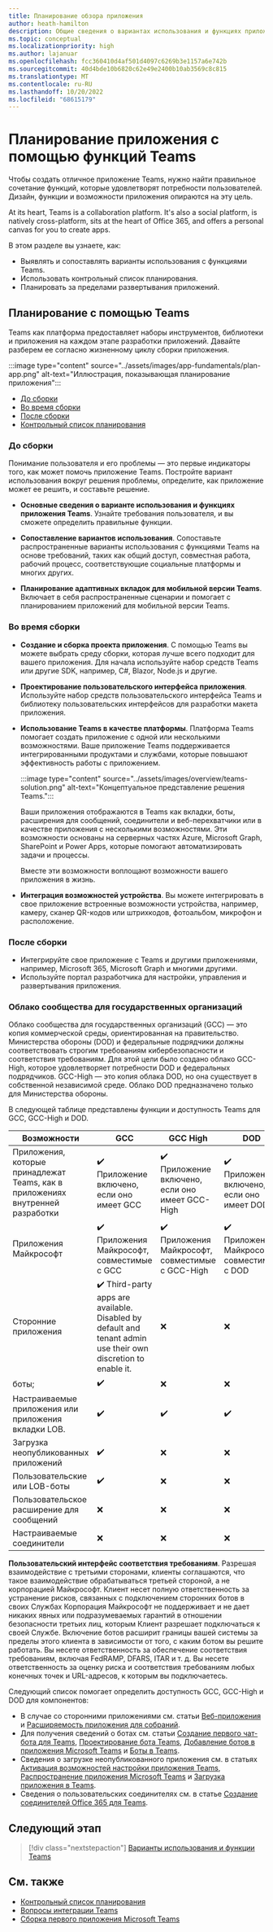 ```yaml
---
title: Планирование обзора приложения
author: heath-hamilton
description: Общие сведения о вариантах использования и функциях приложений Microsoft Teams, вариантах использования карт, планировании адаптивных вкладок для мобильных устройств. Узнайте о функциях и доступности Teams для GCC, GCC-High и DOD.
ms.topic: conceptual
ms.localizationpriority: high
ms.author: lajanuar
ms.openlocfilehash: fcc360410d4af501d4097c6269b3e1157a6e742b
ms.sourcegitcommit: 40d4bde10b6820c62e49e2400b10ab3569c8c815
ms.translationtype: MT
ms.contentlocale: ru-RU
ms.lasthandoff: 10/20/2022
ms.locfileid: "68615179"
---
```

# <a name="plan-your-app-with-teams-features"></a>Планирование приложения с помощью функций Teams

Чтобы создать отличное приложение Teams, нужно найти правильное сочетание функций, которые удовлетворят потребности пользователей. Дизайн, функции и возможности приложения опираются на эту цель.

At its heart, Teams is a collaboration platform. It's also a social platform, is natively cross-platform, sits at the heart of Office 365, and offers a personal canvas for you to create apps.

В этом разделе вы узнаете, как:

* Выявлять и сопоставлять варианты использования с функциями Teams.
* Использовать контрольный список планирования.
* Планировать за пределами развертывания приложений.

## <a name="plan-with-teams"></a>Планирование с помощью Teams

Teams как платформа предоставляет наборы инструментов, библиотеки и приложения на каждом этапе разработки приложений. Давайте разберем ее согласно жизненному циклу сборки приложения.

:::image type="content" source="../assets/images/app-fundamentals/plan-app.png" alt-text="Иллюстрация, показывающая планирование приложения":::

* [До сборки](#before-you-build)
* [Во время сборки](#during-build)
* [После сборки](#post-build)
* [Контрольный список планирования](../concepts/design/planning-checklist.md)

### <a name="before-you-build"></a>До сборки

Понимание пользователя и его проблемы — это первые индикаторы того, как может помочь приложение Teams. Постройте вариант использования вокруг решения проблемы, определите, как приложение может ее решить, и составьте решение.

* **Основные сведения о варианте использования и функциях приложения Teams**. Узнайте требования пользователя, и вы сможете определить правильные функции.

* **Сопоставление вариантов использования**. Сопоставьте распространенные варианты использования с функциями Teams на основе требований, таких как общий доступ, совместная работа, рабочий процесс, соответствующие социальные платформы и многих других.

* **Планирование адаптивных вкладок для мобильной версии Teams**. Включает в себя распространенные сценарии и помогает с планированием приложений для мобильной версии Teams.

### <a name="during-build"></a>Во время сборки

* **Создание и сборка проекта приложения**. С помощью Teams вы можете выбрать среду сборки, которая лучше всего подходит для вашего приложения. Для начала используйте набор средств Teams или другие SDK, например, C#, Blazor, Node.js и другие.

* **Проектирование пользовательского интерфейса приложения**. Используйте набор средств пользовательского интерфейса Teams и библиотеку пользовательских интерфейсов для разработки макета приложения.

* **Использование Teams в качестве платформы**. Платформа Teams помогает создать приложение с одной или несколькими возможностями. Ваше приложение Teams поддерживается интегрированными продуктами и службами, которые повышают эффективность работы с приложением.

    :::image type="content" source="../assets/images/overview/teams-solution.png" alt-text="Концептуальное представление решения Teams.":::

    Ваши приложения отображаются в Teams как вкладки, боты, расширения для сообщений, соединители и веб-перехватчики или в качестве приложения с несколькими возможностями. Эти возможности основаны на серверных частях Azure, Microsoft Graph, SharePoint и Power Apps, которые помогают автоматизировать задачи и процессы.

    Вместе эти возможности воплощают возможности вашего приложения в жизнь.

* **Интеграция возможностей устройства**. Вы можете интегрировать в свое приложение встроенные возможности устройства, например, камеру, сканер QR-кодов или штрихкодов, фотоальбом, микрофон и расположение.

### <a name="post-build"></a>После сборки

* Интегрируйте свое приложение с Teams и другими приложениями, например, Microsoft 365, Microsoft Graph и многими другими.
* Используйте портал разработчика для настройки, управления и развертывания приложения.

### <a name="government-community-cloud"></a>Облако сообщества для государственных организаций

Облако сообщества для государственных организаций (GCC) — это копия коммерческой среды, ориентированная на правительство. Министерства обороны (DOD) и федеральные подрядчики должны соответствовать строгим требованиям кибербезопасности и соответствия требованиям. Для этой цели было создано облако GCC-High, которое удовлетворяет потребности DOD и федеральных подрядчиков. GCC-High — это копия облака DOD, но она существует в собственной независимой среде. Облако DOD предназначено только для Министерства обороны.

В следующей таблице представлены функции и доступность Teams для GCC, GCC-High и DOD.

| Возможности   | GCC | GCC High | DOD |
|-------------|---------|---|---|
| Приложения, которые принадлежат Teams, как в приложениях внутренней разработки | ✔️ Приложение включено, если оно имеет GCC | ✔️ Приложение включено, если оно имеет GCC-High | ✔️ Приложение включено, если оно имеет DOD |
| Приложения Майкрософт | ✔️ Приложения Майкрософт, совместимые с GCC | ✔️ Приложения Майкрософт, совместимые с GCC-High | ✔️ Приложения Майкрософт, совместимые с DOD |
| Сторонние приложения | ✔️ Third-party apps are available. Disabled by default and tenant admin use their own discretion to enable it. | ❌ | ❌ |
| боты; | ✔️ | ❌ | ❌ |
| Настраиваемые приложения или приложения вкладки LOB. |  ✔️ | ✔️ | ✔️ |
| Загрузка неопубликованных приложений | ✔️ | ❌ | ❌ |
| Пользовательские или LOB-боты | ✔️ | ❌ | ❌ |
| Пользовательское расширение для сообщений | ❌ | ❌ | ❌ |
| Настраиваемые соединители | ❌ | ❌ | ❌ |

**Пользовательский интерфейс соответствия требованиям**. Разрешая взаимодействие с третьими сторонами, клиенты соглашаются, что такое взаимодействие обрабатываться третьей стороной, а не корпорацией Майкрософт. Клиент несет полную ответственность за устранение рисков, связанных с подключением сторонних ботов в своих Службах Корпорация Майкрософт не поддерживает и не дает никаких явных или подразумеваемых гарантий в отношении безопасности третьих лиц, которым Клиент разрешает подключаться к своей Службе. Включение ботов расширит границы вашей системы за пределы этого клиента в зависимости от того, с каким ботом вы решите работать. Вы несете ответственность за обеспечение соответствия требованиям, включая FedRAMP, DFARS, ITAR и т. д. Вы несете ответственность за оценку риска и соответствия требованиям любых конечных точек и URL-адресов, к которым вы подключаетесь.

Следующий список помогает определить доступность GCC, GCC-High и DOD для компонентов:

* В случае со сторонними приложениями см. статьи [Веб-приложения](../samples/integrating-web-apps.md) и [Расширяемость приложения для собраний](../apps-in-teams-meetings/teams-apps-in-meetings.md).
* Для получения сведений о ботах см. статьи [Создание первого чат-бота для Teams](../get-started/first-app-bot.md), [Проектирование бота Teams](../bots/design/bots.md), [Добавление ботов в приложения Microsoft Teams](../resources/bot-v3/bots-overview.md) и [Боты в Teams](../bots/what-are-bots.md).
* Сведения о загрузке неопубликованного приложения см. в статьях [Активация возможностей настройки приложения Teams](../concepts/design/enable-app-customization.md), [Распространение приложения Microsoft Teams](../concepts/deploy-and-publish/apps-publish-overview.md) и [Загрузка приложения в Teams](../concepts/deploy-and-publish/apps-upload.md).
* Сведения о пользовательских соединителях см. в статье [Создание соединителей Office 365 для Teams](../webhooks-and-connectors/how-to/connectors-creating.md).

</details>

## <a name="next-step"></a>Следующий этап

> [!div class="nextstepaction"]
> [Варианты использования и функции Teams](design/understand-use-cases.md)

## <a name="see-also"></a>См. также

* [Контрольный список планирования](../concepts/design/planning-checklist.md)
* [Вопросы интеграции Teams](../samples/integrating-web-apps.md)
* [Сборка первого приложения Microsoft Teams](../build-your-first-app/build-first-app-overview.md)

